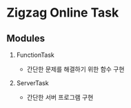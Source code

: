 # Zigzag Online Task

## Modules
1. FunctionTask
    * 간단한 문제를 해결하기 위한 함수 구현

2. ServerTask
    * 간단한 서버 프로그램 구현